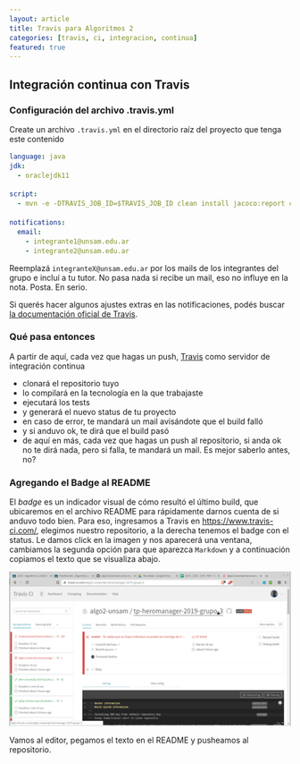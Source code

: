 ```yaml
---
layout: article
title: Travis para Algoritmos 2
categories: [travis, ci, integracion, continua]
featured: true
---
```


## Integración continua con Travis

### Configuración del archivo .travis.yml

Create un archivo `.travis.yml` en el directorio raíz del proyecto que tenga este contenido

```yml
language: java
jdk:
  - oraclejdk11

script:
  - mvn -e -DTRAVIS_JOB_ID=$TRAVIS_JOB_ID clean install jacoco:report coveralls:report

notifications:
  email:
    - integrante1@unsam.edu.ar
    - integrante2@unsam.edu.ar
```

Reemplazá `integranteX@unsam.edu.ar` por los mails de los integrantes del grupo e incluí a tu tutor. No pasa nada si recibe un mail, eso no influye en la nota. Posta. En serio.

Si querés hacer algunos ajustes extras en las notificaciones, podés buscar [la documentación oficial de Travis](https://docs.travis-ci.com/user/notifications/#Configuring-email-notifications).

### Qué pasa entonces

A partir de aquí, cada vez que hagas un push, [Travis](https://www.travis-ci.com/) como servidor de integración continua

- clonará el repositorio tuyo
- lo compilará en la tecnología en la que trabajaste
- ejecutará los tests
- y generará el nuevo status de tu proyecto
- en caso de error, te mandará un mail avisándote que el build falló
- y si anduvo ok, te dirá que el build pasó
- de aquí en más, cada vez que hagas un push al repositorio, si anda ok no te dirá nada, pero si falla, te mandará un mail. Es mejor saberlo antes, no?

### Agregando el Badge al README

El _badge_ es un indicador visual de cómo resultó el último build, que ubicaremos en el archivo README para rápidamente darnos cuenta de si anduvo todo bien. Para eso, ingresamos a Travis en https://www.travis-ci.com/, elegimos nuestro repositorio, a la derecha tenemos el badge con el status. Le damos click en la imagen y nos aparecerá una ventana, cambiamos la segunda opción para que aparezca `Markdown` y a continuación copiamos el texto que se visualiza abajo.

![](/img/wiki/travisStatusBadge2.gif)

Vamos al editor, pegamos el texto en el README y pusheamos al repositorio.
